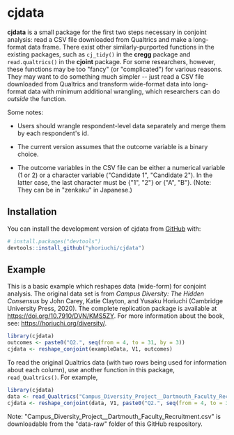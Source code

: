 # cjdata

<!-- badges: start -->
<!-- badges: end -->

**cjdata** is a small package for the first two steps necessary in conjoint analysis: read a CSV file downloaded from Qualtrics and make a long-format data frame. There exist other similarly-purported functions in the existing packages, such as <code>cj_tidy()</code> in the **cregg** package and <code>read.qualtrics()</code> in the **cjoint** package. For some researchers, however, these functions may be too "fancy" (or "complicated") for various reasons. They may want to do something much simpler -- just read a CSV file downloaded from Qualtrics and transform wide-format data into long-format data with minimum additional wrangling, which researchers can do *outside* the function. 

Some notes:

* Users should wrangle respondent-level data separately and merge them by each respondent's id.

* The current version assumes that the outcome variable is a binary choice.

* The outcome variables in the CSV file can be either a numerical variable (1 or 2) or a character variable ("Candidate 1", "Candidate 2"). In the latter case, the last character must be {"1", "2"} or {"A", "B"}. (Note: They can be in "zenkaku" in Japanese.)

## Installation

You can install the development version of cjdata from [GitHub](https://github.com/) with:

``` r
# install.packages("devtools")
devtools::install_github("yhoriuchi/cjdata")
```

## Example

This is a basic example which reshapes data (wide-form) for conjoint analysis. The original data set is from *Campus Diversity: The Hidden Consensus* by John Carey, Katie Clayton, and Yusaku Horiuchi (Cambridge University Press, 2020). The complete replication package is available at https://doi.org/10.7910/DVN/KMS5ZY. For more information about the book, see: https://horiuchi.org/diversity/.

```r
library(cjdata)
outcomes <- paste0("Q2.", seq(from = 4, to = 31, by = 3))
cjdata <- reshape_conjoint(exampleData, V1, outcomes)
```

To read the original Qualtrics data (with two rows being used for information about each column), use another function in this package, <code>read_Qualtrics()</code>. For example, 
```r
library(cjdata)
data <- read_Qualtrics("Campus_Diversity_Project__Dartmouth_Faculty_Recruitment.csv")
cjdata <- reshape_conjoint(data, V1, paste0("Q2.", seq(from = 4, to = 31, by = 3))
```
Note: "Campus_Diversity_Project__Dartmouth_Faculty_Recruitment.csv" is downloadable from the "data-raw" folder of this GitHub respository.

